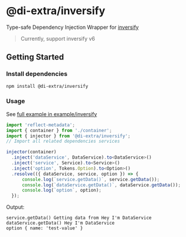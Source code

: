 # @di-extra/inversify

Type-safe Dependency Injection Wrapper for [inversify](https://github.com/inversify/InversifyJS)

> Currently, support inversify v6 

## Getting Started

### Install dependencies

```bash
npm install @di-extra/inversify
```

### Usage

See [full example in example/inversify](https://github.com/thaitype/di-extra/tree/main/examples/inversify)

```typescript
import 'reflect-metadata';
import { container } from './container';
import { injector } from '@di-extra/inversify';
// Import all related dependencies services

injector(container)
  .inject('dataService', DataService).to<DataService>()
  .inject('service', Service).to<Service>()
  .inject('option', Tokens.Option).to<Option>()
  .resolve(({ dataService, service, option }) => {
      console.log(`service.getData()`, service.getData());
      console.log(`dataService.getData()`, dataService.getData());
      console.log(`option`, option);
  });
```

Output:

```
service.getData() Getting data from Hey I'm DataService
dataService.getData() Hey I'm DataService
option { name: 'test-value' }
```
